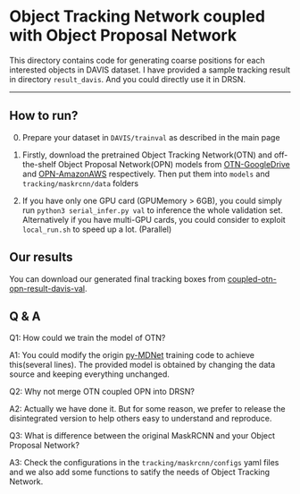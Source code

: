 # Object Tracking Network coupled with Object Proposal Network

This directory contains code for generating coarse positions for each interested objects in DAVIS dataset. I have provided a sample tracking result in directory `result_davis`. And you could directly use it in DRSN.

<hr>

## How to run?

0. Prepare your dataset in `DAVIS/trainval` as described in the main page

1. Firstly, download the pretrained Object Tracking Network(OTN) and off-the-shelf Object Proposal Network(OPN) models from [OTN-GoogleDrive](https://drive.google.com/open?id=12bF1dRlEUZoQz3Qcr2WD3ojqNHzbCrjf) and [OPN-AmazonAWS](https://s3-us-west-2.amazonaws.com/detectron/ImageNetPretrained/25093814/X-152-32x8d-IN5k.pkl) respectively. Then put them into `models` and `tracking/maskrcnn/data` folders

2. If you have only one GPU card (GPUMemory > 6GB), you could simply run `python3 serial_infer.py val` to inference the whole validation set. Alternatively if you have multi-GPU cards, you could consider to exploit `local_run.sh` to speed up a lot. (Parallel)


## Our results

You can download our generated final tracking boxes from [coupled-otn-opn-result-davis-val](https://drive.google.com/open?id=1Z8Yn01IkjL1XuUH96Ble2IWwCVc3_9i-).

## Q & A

Q1: How could we train the model of OTN?

A1: You could modify the origin [py-MDNet](https://github.com/HyeonseobNam/py-MDNet) training code to achieve this(several lines). The provided model is obtained by changing the data source and keeping everything unchanged.


Q2: Why not merge OTN coupled OPN into DRSN?

A2: Actually we have done it. But for some reason, we prefer to release the disintegrated version to help others easy to understand and reproduce.


Q3: What is difference between the original MaskRCNN and your Object Proposal Network?

A3: Check the configurations in the `tracking/maskrcnn/configs` yaml files and we also add some functions to satify the needs of Object Tracking Network.

